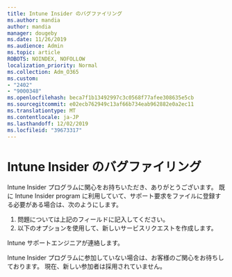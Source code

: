 ```yaml
---
title: Intune Insider のバグファイリング
ms.author: mandia
author: mandia
manager: dougeby
ms.date: 11/26/2019
ms.audience: Admin
ms.topic: article
ROBOTS: NOINDEX, NOFOLLOW
localization_priority: Normal
ms.collection: Adm_O365
ms.custom:
- "2402"
- "9000348"
ms.openlocfilehash: beca7f1b13492997c3c0568f77afee308635e5cb
ms.sourcegitcommit: e02ecb762949c13af66b734eab962882e0a2ec11
ms.translationtype: MT
ms.contentlocale: ja-JP
ms.lasthandoff: 12/02/2019
ms.locfileid: "39673317"
---
```

# <a name="intune-insider-bug-filing"></a>Intune Insider のバグファイリング

Intune Insider プログラムに関心をお持ちいただき、ありがとうございます。 既に Intune Insider program に利用していて、サポート要求をファイルに登録する必要がある場合は、次のようにします。

1. 問題については上記のフィールドに記入してください。
2. 以下のオプションを使用して、新しいサービスリクエストを作成します。

Intune サポートエンジニアが連絡します。

Intune Insider プログラムに参加していない場合は、お客様のご関心をお待ちしております。 現在、新しい参加者は採用されていません。
